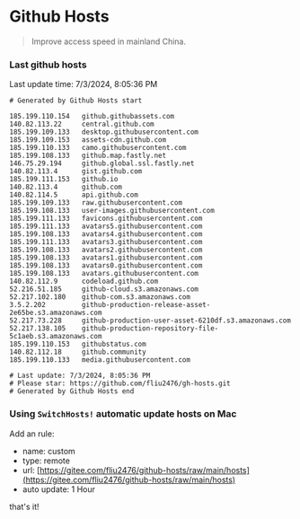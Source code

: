 # Github Hosts

> Improve access speed in mainland China.

### Last github hosts

Last update time: 7/3/2024, 8:05:36 PM

```base
# Generated by Github Hosts start 

185.199.110.154   github.githubassets.com
140.82.113.22     central.github.com
185.199.109.133   desktop.githubusercontent.com
185.199.109.153   assets-cdn.github.com
185.199.110.133   camo.githubusercontent.com
185.199.108.133   github.map.fastly.net
146.75.29.194     github.global.ssl.fastly.net
140.82.113.4      gist.github.com
185.199.111.153   github.io
140.82.113.4      github.com
140.82.114.5      api.github.com
185.199.109.133   raw.githubusercontent.com
185.199.108.133   user-images.githubusercontent.com
185.199.111.133   favicons.githubusercontent.com
185.199.111.133   avatars5.githubusercontent.com
185.199.108.133   avatars4.githubusercontent.com
185.199.111.133   avatars3.githubusercontent.com
185.199.108.133   avatars2.githubusercontent.com
185.199.108.133   avatars1.githubusercontent.com
185.199.108.133   avatars0.githubusercontent.com
185.199.108.133   avatars.githubusercontent.com
140.82.112.9      codeload.github.com
52.216.51.185     github-cloud.s3.amazonaws.com
52.217.102.180    github-com.s3.amazonaws.com
3.5.2.202         github-production-release-asset-2e65be.s3.amazonaws.com
52.217.73.228     github-production-user-asset-6210df.s3.amazonaws.com
52.217.138.105    github-production-repository-file-5c1aeb.s3.amazonaws.com
185.199.110.153   githubstatus.com
140.82.112.18     github.community
185.199.110.133   media.githubusercontent.com

# Last update: 7/3/2024, 8:05:36 PM
# Please star: https://github.com/fliu2476/gh-hosts.git
# Generated by Github Hosts end
```

### Using `SwitchHosts!` automatic update hosts on Mac
Add an rule:
- name: custom
- type: remote
- url: [https://gitee.com/fliu2476/github-hosts/raw/main/hosts](https://gitee.com/fliu2476/github-hosts/raw/main/hosts)
- auto update: 1 Hour

that's it!


